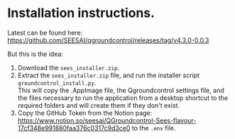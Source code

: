 # Installation instructions.
Latest can be found here:
https://github.com/SEESAI/qgroundcontrol/releases/tag/v4.3.0-0.0.3

But this is the idea:

1. Download the `sees_installer.zip`. <br>
2. Extract the `sees_installer.zip` file, and run the installer script `groundcontrol_install.py`. <br>
This will copy the .AppImage file, the Qgroundcontrol settings file,  and the files necessary to run the application from a desktop shortcut to the required folders and will create them if they don't exist.
3. Copy the GitHub Token from the Notion page: https://www.notion.so/seesai/QGroundcontrol-Sees-flavour-17cf348e991880faa376c0317c9d3ce0 to the `.env` file.


